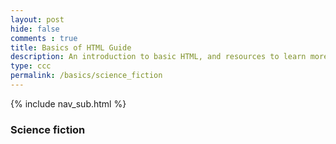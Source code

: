 ```yaml
---
layout: post
hide: false
comments : true
title: Basics of HTML Guide
description: An introduction to basic HTML, and resources to learn more.
type: ccc
permalink: /basics/science_fiction
---
```


{% include nav_sub.html %}

### Science fiction